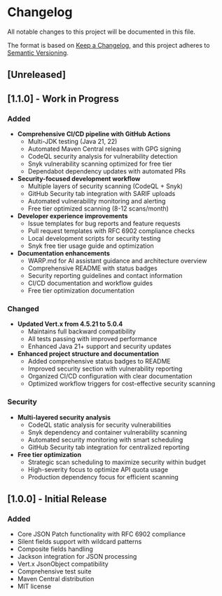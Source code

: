 # Changelog

All notable changes to this project will be documented in this file.

The format is based on [Keep a Changelog](https://keepachangelog.com/en/1.0.0/),
and this project adheres to [Semantic Versioning](https://semver.org/spec/v2.0.0.html).

## [Unreleased]

## [1.1.0] - Work in Progress

### Added
- **Comprehensive CI/CD pipeline with GitHub Actions**
  - Multi-JDK testing (Java 21, 22)
  - Automated Maven Central releases with GPG signing
  - CodeQL security analysis for vulnerability detection
  - Snyk vulnerability scanning optimized for free tier
  - Dependabot dependency updates with automated PRs
- **Security-focused development workflow**
  - Multiple layers of security scanning (CodeQL + Snyk)
  - GitHub Security tab integration with SARIF uploads
  - Automated vulnerability monitoring and alerting
  - Free tier optimized scanning (8-12 scans/month)
- **Developer experience improvements**
  - Issue templates for bug reports and feature requests
  - Pull request templates with RFC 6902 compliance checks
  - Local development scripts for security testing
  - Snyk free tier usage guide and optimization
- **Documentation enhancements**
  - WARP.md for AI assistant guidance and architecture overview
  - Comprehensive README with status badges
  - Security reporting guidelines and contact information
  - CI/CD documentation and workflow guides
  - Free tier optimization documentation

### Changed
- **Updated Vert.x from 4.5.21 to 5.0.4**
  - Maintains full backward compatibility
  - All tests passing with improved performance
  - Enhanced Java 21+ support and security updates
- **Enhanced project structure and documentation**
  - Added comprehensive status badges to README
  - Improved security section with vulnerability reporting
  - Organized CI/CD configuration with clear documentation
  - Optimized workflow triggers for cost-effective security scanning

### Security
- **Multi-layered security analysis**
  - CodeQL static analysis for security vulnerabilities
  - Snyk dependency and container vulnerability scanning
  - Automated security monitoring with smart scheduling
  - GitHub Security tab integration for centralized reporting
- **Free tier optimization**
  - Strategic scan scheduling to maximize security within budget
  - High-severity focus to optimize API quota usage
  - Production dependency focus for efficient scanning

## [1.0.0] - Initial Release

### Added
- Core JSON Patch functionality with RFC 6902 compliance
- Silent fields support with wildcard patterns
- Composite fields handling
- Jackson integration for JSON processing
- Vert.x JsonObject compatibility
- Comprehensive test suite
- Maven Central distribution
- MIT license